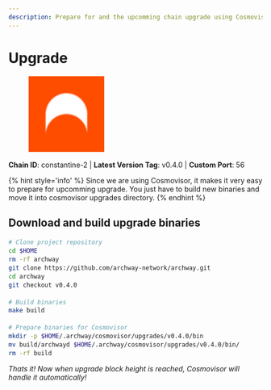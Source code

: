 ```yaml
---
description: Prepare for and the upcomming chain upgrade using Cosmovisor.
---
```


# Upgrade

<figure><img src="https://raw.githubusercontent.com/kj89/cosmos-images/main/logos/archway.png" width="150" alt=""><figcaption></figcaption></figure>

**Chain ID**: constantine-2 | **Latest Version Tag**: v0.4.0 | **Custom Port**: 56

{% hint style='info' %}
Since we are using Cosmovisor, it makes it very easy to prepare for upcomming upgrade.
You just have to build new binaries and move it into cosmovisor upgrades directory.
{% endhint %}

## Download and build upgrade binaries

```bash
# Clone project repository
cd $HOME
rm -rf archway
git clone https://github.com/archway-network/archway.git
cd archway
git checkout v0.4.0

# Build binaries
make build

# Prepare binaries for Cosmovisor
mkdir -p $HOME/.archway/cosmovisor/upgrades/v0.4.0/bin
mv build/archwayd $HOME/.archway/cosmovisor/upgrades/v0.4.0/bin/
rm -rf build
```

*Thats it! Now when upgrade block height is reached, Cosmovisor will handle it automatically!*
